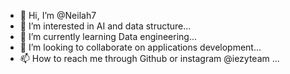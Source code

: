- 👋 Hi, I’m @Neilah7
- 👀 I’m interested in AI and data structure...
- 🌱 I’m currently learning Data engineering...
- 💞️ I’m looking to collaborate on applications development...
- 📫 How to reach me through Github or instagram @iezyteam ...

<!---
Neilah7/Neilah7 is a ✨ special ✨ repository because its `README.md` (this file) appears on your GitHub profile.
You can click the Preview link to take a look at your changes.
--->
